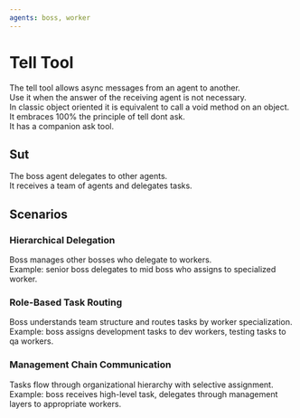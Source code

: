 ```yaml
---
agents: boss, worker
---
```


# Tell Tool

The tell tool allows async messages from an agent to another.  
Use it when the answer of the receiving agent is not necessary.  
In classic object oriented it is equivalent to call a void method on an object.  
It embraces 100% the principle of tell dont ask.  
It has a companion ask tool.

## Sut

The boss agent delegates to other agents.  
It receives a team of agents and delegates tasks.

## Scenarios

### Hierarchical Delegation
Boss manages other bosses who delegate to workers.  
Example: senior boss delegates to mid boss who assigns to specialized worker.

### Role-Based Task Routing
Boss understands team structure and routes tasks by worker specialization.  
Example: boss assigns development tasks to dev workers, testing tasks to qa workers.

### Management Chain Communication
Tasks flow through organizational hierarchy with selective assignment.  
Example: boss receives high-level task, delegates through management layers to appropriate workers. 
